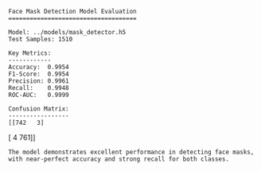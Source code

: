 
    Face Mask Detection Model Evaluation
    ====================================
    
    Model: ../models/mask_detector.h5
    Test Samples: 1510
    
    Key Metrics:
    ------------
    Accuracy:  0.9954
    F1-Score:  0.9954 
    Precision: 0.9961
    Recall:    0.9948
    ROC-AUC:   0.9999
    
    Confusion Matrix:
    -----------------
    [[742   3]
 [  4 761]]
    
    The model demonstrates excellent performance in detecting face masks,
    with near-perfect accuracy and strong recall for both classes.
    